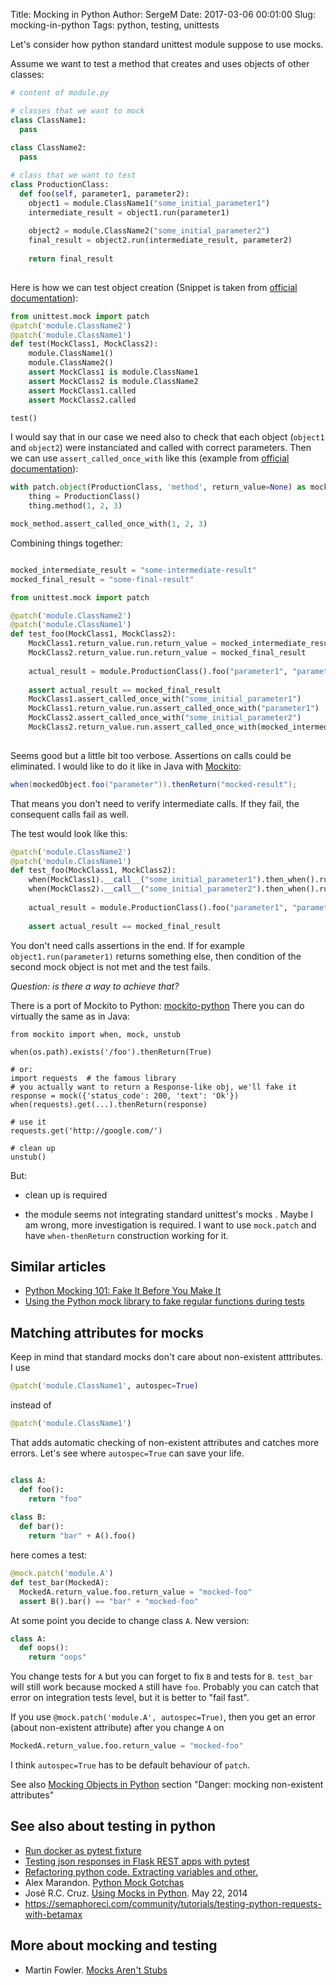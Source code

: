 Title: Mocking in Python
Author: SergeM
Date: 2017-03-06 00:01:00
Slug: mocking-in-python
Tags: python, testing, unittests


Let's consider  how python standard unittest module suppose to use mocks.

Assume we want to test a method that creates and uses objects of other classes:

```python
# content of module.py

# classes that we want to mock
class ClassName1: 
  pass
  
class ClassName2:
  pass

# class that we want to test
class ProductionClass:
  def foo(self, parameter1, parameter2):
    object1 = module.ClassName1("some_initial_parameter1")
    intermediate_result = object1.run(parameter1)
    
    object2 = module.ClassName2("some_initial_parameter2")
    final_result = object2.run(intermediate_result, parameter2)
    
    return final_result
    
```

Here is how we can test object creation (Snippet is taken from [official documentation](https://docs.python.org/3/library/unittest.mock.html)):
```python
from unittest.mock import patch
@patch('module.ClassName2')
@patch('module.ClassName1')
def test(MockClass1, MockClass2):
    module.ClassName1()
    module.ClassName2()
    assert MockClass1 is module.ClassName1
    assert MockClass2 is module.ClassName2
    assert MockClass1.called
    assert MockClass2.called

test()
```

I would say that in our case we need also to check that each object (`object1` and `object2`) were instanciated and called with correct parameters. Then we can use `assert_called_once_with` like this (example from [official documentation](https://docs.python.org/3/library/unittest.mock.html#quick-guide)):
```python
with patch.object(ProductionClass, 'method', return_value=None) as mock_method:
    thing = ProductionClass()
    thing.method(1, 2, 3)

mock_method.assert_called_once_with(1, 2, 3)
```

Combining things together:

```python

mocked_intermediate_result = "some-intermediate-result"
mocked_final_result = "some-final-result"

from unittest.mock import patch

@patch('module.ClassName2')
@patch('module.ClassName1')
def test_foo(MockClass1, MockClass2):
    MockClass1.return_value.run.return_value = mocked_intermediate_result
    MockClass2.return_value.run.return_value = mocked_final_result
    
    actual_result = module.ProductionClass().foo("parameter1", "parameter2")
    
    assert actual_result == mocked_final_result
    MockClass1.assert_called_once_with("some_initial_parameter1")
    MockClass1.return_value.run.assert_called_once_with("parameter1")
    MockClass2.assert_called_once_with("some_initial_parameter2")
    MockClass2.return_value.run.assert_called_once_with(mocked_intermediate_result, "parameter2")
    
```

Seems good but a little bit too verbose. Assertions on calls could be eliminated. I would like to do it like in Java with [Mockito](http://static.javadoc.io/org.mockito/mockito-core/2.7.13/org/mockito/Mockito.html#stubbing):
```java
when(mockedObject.foo("parameter")).thenReturn("mocked-result");
```

That means you don't need to verify intermediate calls. If they fail, the consequent calls fail as well.

The test would look like this:
```python
@patch('module.ClassName2')
@patch('module.ClassName1')
def test_foo(MockClass1, MockClass2):
    when(MockClass1).__call__("some_initial_parameter1").then_when().run("parameter1").then_return(mocked_intermediate_result)
    when(MockClass2).__call__("some_initial_parameter2").then_when().run(mocked_intermediate_result, "parameter2").then_return(mocked_final_result)
        
    actual_result = module.ProductionClass().foo("parameter1", "parameter2")
    
    assert actual_result == mocked_final_result    
```

You don't need calls assertions in the end. If for example `object1.run(parameter1)` returns something else, then condition of the second mock object is not met and the test fails.


*Question: is there a way to achieve that?*


There is a port of Mockito to Python: [mockito-python](https://github.com/kaste/mockito-python) 
There you can do virtually the same as in Java:
```
from mockito import when, mock, unstub

when(os.path).exists('/foo').thenReturn(True)

# or:
import requests  # the famous library
# you actually want to return a Response-like obj, we'll fake it
response = mock({'status_code': 200, 'text': 'Ok'})
when(requests).get(...).thenReturn(response)

# use it
requests.get('http://google.com/')

# clean up
unstub()
```

But:

* clean up is required

* the module seems not integrating standard unittest's mocks . Maybe I am wrong, more investigation is required. I want to use `mock.patch` and have `when-thenReturn` construction working for it. 

## Similar articles
* [Python Mocking 101: Fake It Before You Make It](https://blog.fugue.co/2016-02-11-python-mocking-101.html)
* [Using the Python mock library to fake regular functions during tests](http://fgimian.github.io/blog/2014/04/10/using-the-python-mock-library-to-fake-regular-functions-during-tests/)


## Matching attributes for mocks
Keep in mind that standard mocks don't care about non-existent atttributes. I use
```python
@patch('module.ClassName1', autospec=True)
```  
instead of 

```python
@patch('module.ClassName1')
```  

That adds automatic checking of non-existent attributes and catches more errors. 
Let's see where `autospec=True` can save your life.

```python

class A:
  def foo():
    return "foo"
    
class B:
  def bar():
    return "bar" + A().foo()
```

here comes a test:
```python
@mock.patch('module.A')
def test_bar(MockedA):
  MockedA.return_value.foo.return_value = "mocked-foo"
  assert B().bar() == "bar" + "mocked-foo"
```

At some point you decide to change class `A`. New version:
```python
class A:
  def oops():
    return "oops"
```
You change tests for `A` but you can forget to fix `B` and tests for `B`.  `test_bar` will still work because mocked `A` still have `foo`. Probably you can catch that error on integration tests level, but it is better to "fail fast".

If you use `@mock.patch('module.A', autospec=True)`, then you get an error (about non-existent attribute) after you change `A` on 
```python
MockedA.return_value.foo.return_value = "mocked-foo"
```


I think `autospec=True` has to be default behaviour of `patch`.



See also [Mocking Objects in Python](https://www.relaxdiego.com/2014/04/mocking-objects-in-python.html) section "Danger: mocking non-existent attributes" 

## See also about testing in python
* [Run docker as pytest fixture](/run-docker-as-pytest-fixture.html)
* [Testing json responses in Flask REST apps with pytest](/testing-json-responses-in-Flask-REST-apps-with-pytest.html)
* [Refactoring python code. Extracting variables and other.](/refactoring-python-extract-variable.html)
* Alex Marandon. [Python Mock Gotchas](http://alexmarandon.com/articles/python_mock_gotchas/)
* José R.C. Cruz.  [Using Mocks in Python](http://www.drdobbs.com/testing/using-mocks-in-python/240168251#). May 22, 2014
* https://semaphoreci.com/community/tutorials/testing-python-requests-with-betamax

## More about mocking and testing
* Martin Fowler. [Mocks Aren't Stubs](https://martinfowler.com/articles/mocksArentStubs.html) 
